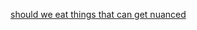 ---
layout: post
wordpress_id: 521
wordpress_url: http://noesbueno.com/archives/521
date: '2010-03-22 08:58:00 -0500'
date_gmt: '2010-03-22 13:58:00 -0500'
body: |
  <p><a href="http://www.picturesforsadchildren.com/index.php?comicID=325">should we eat things that can get nuanced</a></p>
---